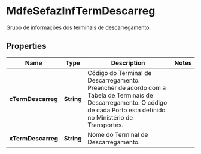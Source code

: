 

# MdfeSefazInfTermDescarreg

Grupo de informações dos terminais de descarregamento.

## Properties

| Name | Type | Description | Notes |
|------------ | ------------- | ------------- | -------------|
|**cTermDescarreg** | **String** | Código do Terminal de Descarregamento.  Preencher de acordo com a Tabela de Terminais de Descarregamento. O código de cada Porto está definido no Ministério de Transportes. |  |
|**xTermDescarreg** | **String** | Nome do Terminal de Descarregamento. |  |



